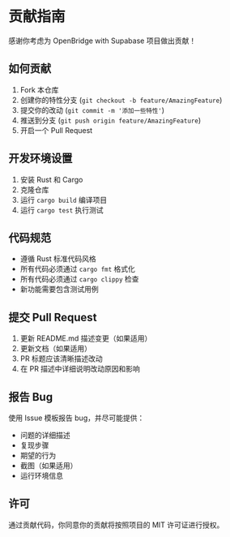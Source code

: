 # 贡献指南

感谢你考虑为 OpenBridge with Supabase 项目做出贡献！

## 如何贡献

1. Fork 本仓库
2. 创建你的特性分支 (`git checkout -b feature/AmazingFeature`)
3. 提交你的改动 (`git commit -m '添加一些特性'`)
4. 推送到分支 (`git push origin feature/AmazingFeature`)
5. 开启一个 Pull Request

## 开发环境设置

1. 安装 Rust 和 Cargo
2. 克隆仓库
3. 运行 `cargo build` 编译项目
4. 运行 `cargo test` 执行测试

## 代码规范

- 遵循 Rust 标准代码风格
- 所有代码必须通过 `cargo fmt` 格式化
- 所有代码必须通过 `cargo clippy` 检查
- 新功能需要包含测试用例

## 提交 Pull Request

1. 更新 README.md 描述变更（如果适用）
2. 更新文档（如果适用）
3. PR 标题应该清晰描述改动
4. 在 PR 描述中详细说明改动原因和影响

## 报告 Bug

使用 Issue 模板报告 bug，并尽可能提供：

- 问题的详细描述
- 复现步骤
- 期望的行为
- 截图（如果适用）
- 运行环境信息

## 许可

通过贡献代码，你同意你的贡献将按照项目的 MIT 许可证进行授权。